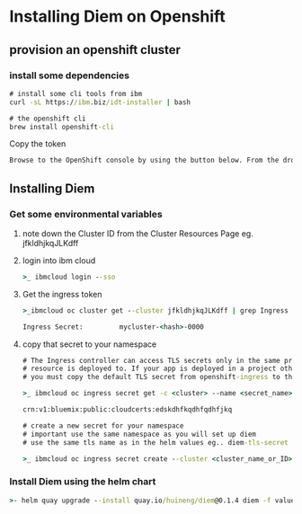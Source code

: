 # Installing Diem on Openshift

## provision an openshift cluster

### install some dependencies

```cmd
# install some cli tools from ibm
curl -sL https://ibm.biz/idt-installer | bash

# the openshift cli
brew install openshift-cli
```

Copy the token

```txt
Browse to the OpenShift console by using the button below. From the dropdown menu in the upper right of the page, click Copy Login Command. Paste the copied command in your local terminal.
```

## Installing Diem

### Get some environmental variables

1. note down the Cluster ID from the Cluster Resources Page eg. jfkldhjkqJLKdff

2. login into ibm cloud

   ```cmd
   >_ ibmcloud login --sso
   ```

3. Get the ingress token

    ```cmd
    >_ibmcloud oc cluster get --cluster jfkldhjkqJLKdff | grep Ingress

    Ingress Secret:         mycluster-<hash>-0000
    ```

4. copy that secret to your namespace

    ```cmd
    # The Ingress controller can access TLS secrets only in the same project that the Ingress
    # resource is deployed to. If your app is deployed in a project other than openshift-ingress,
    # you must copy the default TLS secret from openshift-ingress to that project.

    >_ ibmcloud oc ingress secret get -c <cluster> --name <secret_name> --namespace openshift-ingress

    crn:v1:bluemix:public:cloudcerts:edskdhfkqdhfqdhfjkq

    # create a new secret for your namespace
    # important use the same namespace as you will set up diem
    # use the same tls name as in the helm values eg.. diem-tls-secret

    >_ ibmcloud oc ingress secret create --cluster <cluster_name_or_ID> --cert-crn <CRN> --name <secret_name> --namespace project
    ```

### Install Diem using the helm chart

```cmd
>- helm quay upgrade --install quay.io/huineng/diem@0.1.4 diem -f values_local.yaml
```
